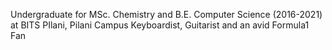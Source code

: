 Undergraduate for MSc. Chemistry and B.E. Computer Science (2016-2021) at BITS PIlani, Pilani Campus
Keyboardist, Guitarist and an avid Formula1 Fan

